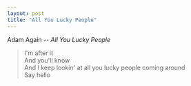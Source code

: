 ```yaml
---
layout: post
title: "All You Lucky People"
---
```


Adam Again -- _All You Lucky People_

>I'm after it  
>And you'll know  
>And I keep lookin' at all you lucky people coming around  
>Say hello
